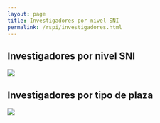 ```yaml
---
layout: page
title: Investigadores por nivel SNI
permalink: /rspi/investigadores.html
---
```


<h2 class="sub-header">Investigadores por nivel SNI</h2>

<img src="/rspi/investigadores_niveles_sni.png">

<h2 class="sub-header">Investigadores por tipo de plaza</h2>

<img src="/rspi/investigadores_plazas.png">